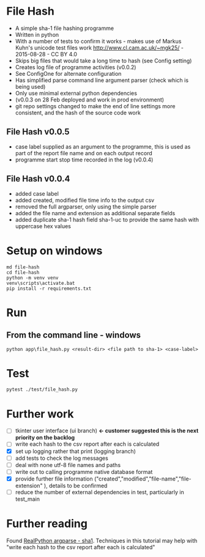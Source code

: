 # File Hash

- A simple sha-1 file hashing programme
- Written in python
- With a number of tests to confirm it works - makes use of Markus Kuhn's unicode test files work
  <http://www.cl.cam.ac.uk/~mgk25/> - 2015-08-28 - CC BY 4.0
- Skips big files that would take a long time to hash (see Config setting)
- Creates log file of programme activities (v0.0.2)
- See ConfigOne for alternate configuration
- Has simplified parse command line argument parser (check which is being used)
- Only use minimal external python dependencies
- (v0.0.3 on 28 Feb deployed and work in prod environment)
- git repo settings changed to make the end of line settings more consistent, and the hash of the source code work

## File Hash v0.0.5

- case label supplied as an argument to the programme, this is used as part of the report file name and on each 
  output record 
- programme start stop time recorded in the log (v0.0.4)

## File Hash v0.0.4

- added case label
- added created, modified file time info to the output csv
- removed the full argparser, only using the simple parser
- added the file name and extension as additional separate fields
- added duplicate sha-1 hash field sha-1-uc to provide the same hash with uppercase hex values

# Setup on windows 

```commandline
md file-hash
cd file-hash
python -m venv venv
venv\scripts\activate.bat
pip install -r requirements.txt
```

# Run 

## From the command line - windows

```commandline
python app\file_hash.py <result-dir> <file path to sha-1> <case-label>
```

# Test

```commandline
pytest ./test/file_hash.py
```

# Further work

- [ ] tkinter user interface (ui branch) **<- customer suggested this is the next priority on the backlog**
- [ ] write each hash to the csv report after each is calculated
- [x] set up logging rather that print (logging branch)
- [ ] add tests to check the log messages
- [ ] deal with none utf-8 file names and paths
- [ ] write out to calling programme native database format
- [x] provide further file information ("created","modified","file-name","file-extension"
), details to be confirmed
- [ ] reduce the number of external dependencies in test, particularly in test_main

# Further reading

Found [RealPython argparse - sha1](https://realpython.com/python-command-line-arguments/#two-utilities-from-the-unix-world).
Techniques in this tutorial may help with "write each hash to the csv report after each is calculated"